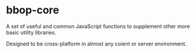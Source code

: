 # bbop-core

A set of useful and common JavaScript functions to supplement other
more basic utility libraries.

Designed to be cross-platform in almost any coient or server
environment.
